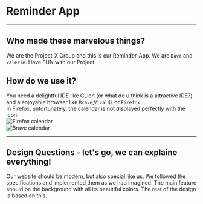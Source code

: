 # Reminder App

***

## Who made these marvelous things?

We are the Project-X Group and this is our Reminder-App. We are `Dave` and `Valerie`.
Have FUN with our Project.


## How do we use it?

You need a delightful IDE like CLion (or what do u think is a attractive IDE?) and a enjoyable browser like `Brave`,`Vivaldi` or `Firefox`.<br />
In Firefox, unfortunately, the calendar is not displayed perfectly with the icon.<br />
![Firefox calendar](https://user-images.githubusercontent.com/92167892/154850929-f2466c5f-fe7a-4251-aed9-d6d065488b39.png)<br />
![Brave calendar](https://user-images.githubusercontent.com/92167892/154850974-86a57ab3-9eef-45c8-852c-c40be93c32a8.png)<br />

***

## Design Questions - let's go, we can explaine everything!

Our website should be modern, but also special like us. We followed the specifications and implemented them as we had imagined.
The main feature should be the background with all its beautiful colors. The rest of the design is based on this.
